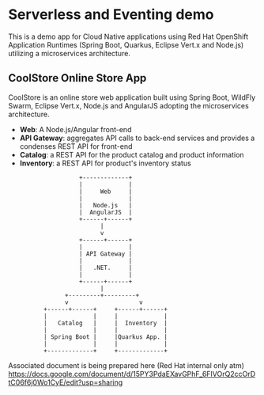 # Serverless and Eventing demo  

This is a demo app for Cloud Native applications using 
Red Hat OpenShift Application Runtimes (Spring Boot, Quarkus, Eclipse Vert.x and Node.js) 
utilizing a microservices architecture.


## CoolStore Online Store App

CoolStore is an online store web application built using Spring Boot, WildFly Swarm, Eclipse Vert.x, 
Node.js and AngularJS adopting the microservices architecture.

* **Web**: A Node.js/Angular front-end
* **API Gateway**: aggregates API calls to back-end services and provides a condenses REST API for front-end
* **Catalog**: a REST API for the product catalog and product information
* **Inventory**: a REST API for product's inventory status

```
                    +-------------+
                    |             |
                    |     Web     |
                    |             |
                    |   Node.js   |
                    |  AngularJS  |
                    +------+------+
                          |
                          v
                    +------+------+
                    |             |
                    | API Gateway |
                    |             |
                    |   .NET.     |
                    |             |
                    +------+------+
                          |
                +---------+---------+
                v                    v
          +------+------+     +------+------+
          |             |     |             |
          |   Catalog   |     |  Inventory  |
          |             |     |             |
          | Spring Boot |     |Quarkus App. |
          |             |     |             |
          +-------------+     +-------------+
```
Associated document is being prepared here (Red Hat internal only atm) https://docs.google.com/document/d/15PY3PdaEXavGPhF_6FIVOrQ2ccOrDtC06f6j0Wo1CyE/edit?usp=sharing
